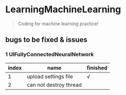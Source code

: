 # LearningMachineLearning

> Coding for machine learning practice!

## bugs to be fixed \& issues

### 1 UIFullyConnectedNeuralNetwork

index|name|finished
-|-|-
1| upload settings file| √
2| can not destroy thread|
